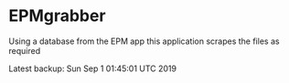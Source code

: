 # EPMgrabber
Using a database from the EPM app this application scrapes the files as required


Latest backup: Sun Sep 1 01:45:01 UTC 2019
